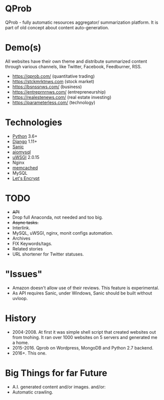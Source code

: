 # QProb

QProb - fully automatic resources aggregator/ summarization platform. It is part of old concept about content auto-generation.

# Demo(s)

All websites have their own theme and distribute summarized content through various channels, like Twitter, Facebook, Feedburner, RSS.

* https://qprob.com/ (quantitative trading)
* https://stckmrktnws.com (stock market)
* https://bsnssnws.com/ (business)
* https://entreprnrnws.com/ (entrepreneurship)
* https://realestenews.com/ (real estate investing)
* https://parameterless.com/ (technology)

# Technologies

* [Python](https://github.com/python/cpython) 3.6+
* [Django](https://github.com/django/django) 1.11+
* [Sanic](https://github.com/channelcat/sanic)
* [aiomysql](https://github.com/aio-libs/aiomysql)
* [uWSGI](https://github.com/unbit/uwsgi) 2.0.15
* Nginx
* [memcached](https://github.com/memcached/memcached)
* MySQL
* [Let's Encrypt](https://letsencrypt.org/)

# TODO

* ~~API~~
* Drop full Anaconda, not needed and too big.
* ~~Async tasks.~~
* Interlink.
* MySQL, uWSGI, nginx, monit configs automation.
* Archives
* FIX Keywords/tags.
* Related stories
* URL shortener for Twitter statuses.

# "Issues"

* Amazon doesn't allow use of their reviews. This feature is experimental.
* As API requires Sanic, under Windows, Sanic should be built without uvloop.

# History

* 2004-2008. At first it was simple shell script that created websites out from tnohing. It ran over 1000 websites on 5 servers and generated me a home.
* 2015-2016. Qprob on Wordpress, MongoDB and Python 2.7 backend.
* 2016+. This one.

# Big Things for far Future

* A.I. generated content and/or images.
and/or:
* Automatic crawling.
